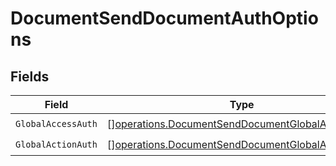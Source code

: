 # DocumentSendDocumentAuthOptions


## Fields

| Field                                                                                                                | Type                                                                                                                 | Required                                                                                                             | Description                                                                                                          |
| -------------------------------------------------------------------------------------------------------------------- | -------------------------------------------------------------------------------------------------------------------- | -------------------------------------------------------------------------------------------------------------------- | -------------------------------------------------------------------------------------------------------------------- |
| `GlobalAccessAuth`                                                                                                   | [][operations.DocumentSendDocumentGlobalAccessAuth](../../models/operations/documentsenddocumentglobalaccessauth.md) | :heavy_check_mark:                                                                                                   | N/A                                                                                                                  |
| `GlobalActionAuth`                                                                                                   | [][operations.DocumentSendDocumentGlobalActionAuth](../../models/operations/documentsenddocumentglobalactionauth.md) | :heavy_check_mark:                                                                                                   | N/A                                                                                                                  |